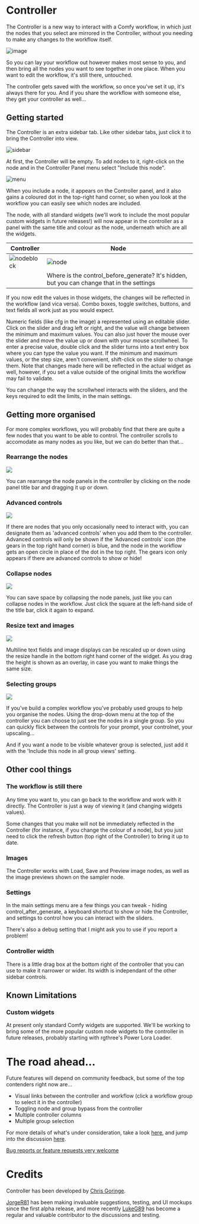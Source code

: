 # Controller

The Controller is a new way to interact with a Comfy workflow, 
in which just the nodes that you select are mirrored in the Controller, 
without you needing to make any changes to the workflow itself.

![image](images/example.png)

So you can lay your workflow out however makes most sense to you, 
and then bring all the nodes you want to see together in one place.
When you want to edit the workflow, it's still there, untouched.

The controller gets saved with the workflow, so once you've set it up, it's always there for you.
And if you share the workflow with someone else, they get your controller as well...

## Getting started

The Controller is an extra sidebar tab. Like other sidebar tabs, just click it to bring the Controller into view.

![sidebar](images/sidebar.png)

At first, the Controller will be empty. To add nodes to it, right-click on the node and in the Controller Panel menu select "Include this node".

![menu](images/menu.png)

When you include a node, it appears on the Controller panel, and it also gains a coloured dot in the top-right hand corner, 
so when you look at the workflow you can easily see which nodes are included.

The node, with all standard widgets (we'll work to include the most popular custom widgets in future releases!) will now appear in the controller
as a panel with the same title and colour as the node, underneath which are all the widgets. 

|Controller|Node|
|-|-|
|![nodeblock](images/nodeblock.png)|![node](images/ksampler.png)|
||Where is the control_before_generate? It's hidden, but you can change that in the settings|

If you now edit the values in those widgets, the changes will be reflected in the workflow (and vica versa). 
Combo boxes, toggle switches, buttons, and text fields all work just as you would expect. 

Numeric fields (like cfg in the image) a represented using an editable slider. 
Click on the slider and drag left or right, and the value will change between the minimum and maximum values.
You can also just hover the mouse over the slider and move the value up or down with your mouse scrollwheel.
To enter a precise value, double click and the slider turns into a text entry box where you can type the value you want.
If the minimum and maximum values, or the step size, aren't convenient, shift-click on the slider to change them. 
Note that changes made here will be reflected in the actual widget as well, however, if you set a value outside 
of the original limits the workflow may fail to validate.

You can change the way the scrollwheel interacts with the sliders, and the keys required to edit the limits, in the main settings.

## Getting more organised

For more complex workflows, you will probably find that there are quite a few nodes that you want to be able to control. 
The controller scrolls to accomodate as many nodes as you like, but we can do better than that...

### Rearrange the nodes

<img src="images/drag.png" style="padding-right:8px;"/>

You can rearrange the node panels in the controller by clicking on the node panel title bar and dragging it up or down.

### Advanced controls

<img src="images/gears.png" style="padding-right:8px;"/>

If there are nodes that you only occasionally need to interact with, you can designate them as 'advanced controls' when you 
add them to the controller. Advanced controls will only be shown if the 'Advanced controls' icon (the gears in the top right hand corner) is blue, 
and the node in the workflow gets an open circle in place of the dot in the top right. The gears icon only appears if there are advanced controls to show or hide!

### Collapse nodes


<img src="images/collapse.png" style="padding-right:8px;"/>

You can save space by collapsing the node panels, just like you can collapse nodes in the workflow. Just click the square
at the left-hand side of the title bar, click it again to expand.

### Resize text and images

<img src="images/resize.png" style="padding-right:8px;"/>

Multiline text fields and image displays can be rescaled up or down using the resize handle in the bottom right hand corner of the widget.
As you drag the height is shown as an overlay, in case you want to make things the same size.

### Selecting groups

<img src="images/groups.png" style="padding-right:8px;"/>

If you've build a complex workflow you've probably used groups to help you organise the nodes. 
Using the drop-down menu at the top of the controller you can choose to just see the nodes in a single group.
So you can quickly flick between the controls for your prompt, your controlnet, your upscaling...

And if you want a node to be visible whatever group is selected, just add it with the 'Include this node in all group views' setting.

## Other cool things

### The workflow is still there

Any time you want to, you can go back to the workflow and work with it directly. 
The Controller is just a way of viewing it (and changing widgets values).

Some changes that you make will not be immediately reflected in the Controller (for instance, if you change the colour of a node), 
but you just need to click the refresh button (top right of the Controller) to bring it up to date.

### Images

The Controller works with Load, Save and Preview image nodes, as well as the image previews shown on the sampler node.

### Settings

In the main settings menu are a few things you can tweak - hiding control_after_generate, a keyboard shortcut to show or hide the Controller,
and settings to control how you can interact with the sliders.

There's also a debug setting that I might ask you to use if you report a problem!

### Controller width

There is a little drag box at the bottom right of the controller that you can use to make it narrower or wider. 
Its width is independant of the other sidebar controls.

## Known Limitations

### Custom widgets

At present only standard Comfy widgets are supported. We'll be working to bring some of the more popular custom node widgets to the controller
in future releases, probably starting with rgthree's Power Lora Loader.


# The road ahead...

Future features will depend on community feedback, but some of the top contenders right now are...

- Visual links between the controller and workflow (click a workflow group to select it in the controller)
- Toggling node and group bypass from the controller
- Multiple controller columns
- Multiple group selection

For more details of what's under consideration, take a look [here](https://github.com/chrisgoringe/cg-controller/milestone/21), 
and jump into the discussion [here](https://github.com/chrisgoringe/cg-controller/discussions/210).

[Bug reports or feature requests very welcome](https://github.com/chrisgoringe/cg-controller/issues)

# Credits

Controller has been developed by [Chris Goringe](https://github.com/chrisgoringe). 

[JorgeR81](https://github.com/JorgeR81) has been making invaluable suggestions, testing, and UI mockups since the first alpha release, and more recently [LukeG89](https://github.com/LukeG89) has become a regular and valuable contributor to the discussions and testing.